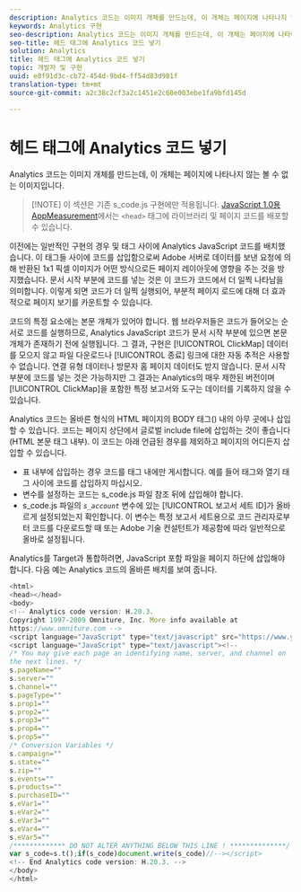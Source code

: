 ```yaml
---
description: Analytics 코드는 이미지 개체를 만드는데, 이 개체는 페이지에 나타나지 않는 볼 수 없는 이미지입니다.
keywords: Analytics 구현
seo-description: Analytics 코드는 이미지 개체를 만드는데, 이 개체는 페이지에 나타나지 않는 볼 수 없는 이미지입니다.
seo-title: 헤드 태그에 Analytics 코드 넣기
solution: Analytics
title: 헤드 태그에 Analytics 코드 넣기
topic: 개발자 및 구현
uuid: e8f91d3c-cb72-454d-9bd4-ff54d83d981f
translation-type: tm+mt
source-git-commit: a2c38c2cf3a2c1451e2c60e003ebe1fa9bfd145d

---
```



# 헤드 태그에 Analytics 코드 넣기

Analytics 코드는 이미지 개체를 만드는데, 이 개체는 페이지에 나타나지 않는 볼 수 없는 이미지입니다.

> [!NOTE] 이 섹션은 기존 s_code.js 구현에만 적용됩니다. [JavaScript 1.0용 AppMeasurement](../../../implement/js-implementation/c-appmeasurement-js/appmeasure-mjs.md#concept_F3957D7093A94216BD79F35CFC1557E8)에서는 `<head>` 태그에 라이브러리 및 페이지 코드를 배포할 수 있습니다.

이전에는 일반적인 구현의 경우 <head><meta http-equiv="Content-Type" content="text/html; charset=UTF-8"> 및 </head> 태그 사이에 Analytics JavaScript 코드를 배치했습니다. 이 태그들 사이에 코드를 삽입함으로써 Adobe 서버로 데이터를 보낸 요청에 의해 반환된 1x1 픽셀 이미지가 어떤 방식으로든 페이지 레이아웃에 영향을 주는 것을 방지했습니다. 문서 시작 부분에 코드를 넣는 것은 이 코드가 코드에서 더 일찍 나타남을 의미합니다. 이렇게 되면 코드가 더 일찍 실행되어, 부분적 페이지 로드에 대해 더 효과적으로 페이지 보기를 카운트할 수 있습니다.

코드의 특정 요소에는 본문 개체가 있어야 합니다. 웹 브라우저들은 코드가 들어오는 순서로 코드를 실행하므로, Analytics JavaScript 코드가 문서 시작 부분에 있으면 본문 개체가 존재하기 전에 실행됩니다. 그 결과, 구현은 [!UICONTROL ClickMap] 데이터를 모으지 않고 파일 다운로드나 [!UICONTROL 종료] 링크에 대한 자동 추적은 사용할 수 없습니다. 연결 유형 데이터나 방문자 홈 페이지 데이터도 받지 않습니다. 문서 시작 부분에 코드를 넣는 것은 가능하지만 그 결과는 Analytics의 매우 제한된 버전이며 [!UICONTROL ClickMap]을 포함한 특정 보고서와 도구는 데이터를 기록하지 않을 수 있습니다.

Analytics 코드는 올바른 형식의 HTML 페이지의 BODY 태그(<BODY></BODY>) 내의 아무 곳에나 삽입할 수 있습니다. 코드는 페이지 상단에서 글로벌 include file에 삽입하는 것이 좋습니다(HTML 본문 태그 내부). 이 코드는 아래 언급된 경우를 제외하고 페이지의 어디든지 삽입할 수 있습니다.

* 표 내부에 삽입하는 경우 코드를 <td></td> 태그 내에만 게시합니다. 예를 들어 <tr> 태그와 열기 <td> 태그 사이에 코드를 삽입하지 마십시오.
* 변수를 설정하는 코드는 s_code.js 파일 참조 뒤에 삽입해야 합니다.
* s_code.js 파일의 *`s_account`* 변수에 있는 [!UICONTROL 보고서 세트 ID]가 올바르게 설정되었는지 확인합니다. 이 변수는 특정 보고서 세트용으로 코드 관리자로부터 코드를 다운로드할 때 또는 Adobe 기술 컨설턴트가 제공함에 따라 일반적으로 올바로 설정됩니다.

Analytics를 Target과 통합하려면, JavaScript 포함 파일을 페이지 하단에 삽입해야 합니다. 다음 예는 Analytics 코드의 올바른 배치를 보여 줍니다.

```js
<html> 
<head></head> 
<body> 
<!-- Analytics code version: H.20.3.
Copyright 1997-2009 Omniture, Inc. More info available at 
https://www.omniture.com --> 
<script language="JavaScript" type="text/javascript" src="https://www.yourdomain.com/js/s_code.js"></script> 
<script language="JavaScript" type="text/javascript"><!-- 
/* You may give each page an identifying name, server, and channel on 
the next lines. */ 
s.pageName="" 
s.server="" 
s.channel="" 
s.pageType="" 
s.prop1="" 
s.prop2="" 
s.prop3="" 
s.prop4="" 
s.prop5="" 
/* Conversion Variables */ 
s.campaign="" 
s.state="" 
s.zip="" 
s.events="" 
s.products="" 
s.purchaseID="" 
s.eVar1="" 
s.eVar2="" 
s.eVar3="" 
s.eVar4="" 
s.eVar5="" 
/************* DO NOT ALTER ANYTHING BELOW THIS LINE ! **************/ 
var s_code=s.t();if(s_code)document.write(s_code)//--></script> 
<!-- End Analytics code version: H.20.3. --> 
</body> 
</html> 
```

